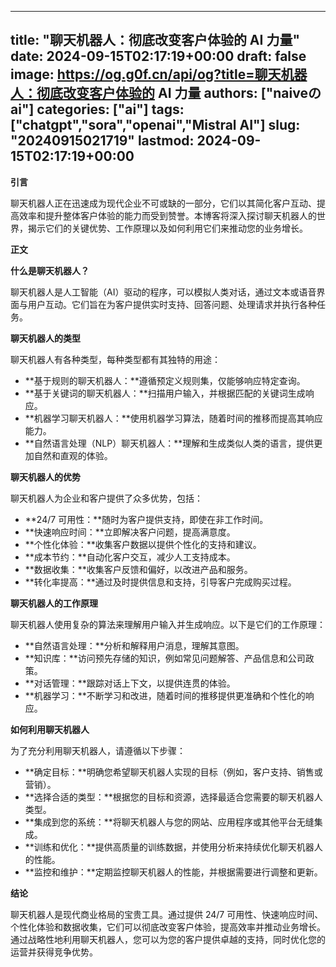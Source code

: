 
---
title: "聊天机器人：彻底改变客户体验的 AI 力量"
date: 2024-09-15T02:17:19+00:00
draft: false
image: https://og.g0f.cn/api/og?title=聊天机器人：彻底改变客户体验的 AI 力量
authors: ["naiveのai"]
categories: ["ai"]
tags: ["chatgpt","sora","openai","Mistral AI"]
slug: "20240915021719"
lastmod: 2024-09-15T02:17:19+00:00
---
**引言**

聊天机器人正在迅速成为现代企业不可或缺的一部分，它们以其简化客户互动、提高效率和提升整体客户体验的能力而受到赞誉。本博客将深入探讨聊天机器人的世界，揭示它们的关键优势、工作原理以及如何利用它们来推动您的业务增长。

**正文**

**什么是聊天机器人？**

聊天机器人是人工智能（AI）驱动的程序，可以模拟人类对话，通过文本或语音界面与用户互动。它们旨在为客户提供实时支持、回答问题、处理请求并执行各种任务。

**聊天机器人的类型**

聊天机器人有各种类型，每种类型都有其独特的用途：

* **基于规则的聊天机器人：**遵循预定义规则集，仅能够响应特定查询。
* **基于关键词的聊天机器人：**扫描用户输入，并根据匹配的关键词生成响应。
* **机器学习聊天机器人：**使用机器学习算法，随着时间的推移而提高其响应能力。
* **自然语言处理（NLP）聊天机器人：**理解和生成类似人类的语言，提供更加自然和直观的体验。

**聊天机器人的优势**

聊天机器人为企业和客户提供了众多优势，包括：

* **24/7 可用性：**随时为客户提供支持，即使在非工作时间。
* **快速响应时间：**立即解决客户问题，提高满意度。
* **个性化体验：**收集客户数据以提供个性化的支持和建议。
* **成本节约：**自动化客户交互，减少人工支持成本。
* **数据收集：**收集客户反馈和偏好，以改进产品和服务。
* **转化率提高：**通过及时提供信息和支持，引导客户完成购买过程。

**聊天机器人的工作原理**

聊天机器人使用复杂的算法来理解用户输入并生成响应。以下是它们的工作原理：

* **自然语言处理：**分析和解释用户消息，理解其意图。
* **知识库：**访问预先存储的知识，例如常见问题解答、产品信息和公司政策。
* **对话管理：**跟踪对话上下文，以提供连贯的体验。
* **机器学习：**不断学习和改进，随着时间的推移提供更准确和个性化的响应。

**如何利用聊天机器人**

为了充分利用聊天机器人，请遵循以下步骤：

* **确定目标：**明确您希望聊天机器人实现的目标（例如，客户支持、销售或营销）。
* **选择合适的类型：**根据您的目标和资源，选择最适合您需要的聊天机器人类型。
* **集成到您的系统：**将聊天机器人与您的网站、应用程序或其他平台无缝集成。
* **训练和优化：**提供高质量的训练数据，并使用分析来持续优化聊天机器人的性能。
* **监控和维护：**定期监控聊天机器人的性能，并根据需要进行调整和更新。

**结论**

聊天机器人是现代商业格局的宝贵工具。通过提供 24/7 可用性、快速响应时间、个性化体验和数据收集，它们可以彻底改变客户体验，提高效率并推动业务增长。通过战略性地利用聊天机器人，您可以为您的客户提供卓越的支持，同时优化您的运营并获得竞争优势。